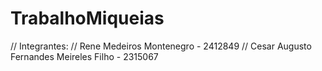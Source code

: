 # TrabalhoMiqueias
// Integrantes: // Rene Medeiros Montenegro - 2412849 // Cesar Augusto Fernandes Meireles Filho - 2315067


